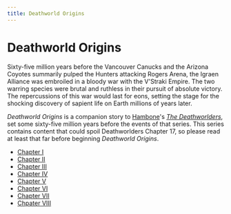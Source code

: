 ```yaml
---
title: Deathworld Origins
---
```


# Deathworld Origins

Sixty-five million years before the Vancouver Canucks and the Arizona Coyotes summarily pulped the Hunters attacking Rogers Arena, the Igraen Alliance was embroiled in a bloody war with the V'Straki Empire. The two warring species were brutal and ruthless in their pursuit of absolute victory. The repercussions of this war would last for eons, setting the stage for the shocking discovery of sapient life on Earth millions of years later.

*Deathworld Origins* is a companion story to [Hambone](http://reddit.com/u/hambone1330)'s [*The Deathworlders*](http://deathworlders.com/books/deathworlders), set some sixty-five million years before the events of that series. This series contains content that could spoil Deathworlders Chapter 17, so please read at least that far before beginning *Deathworld Origins*.

* [Chapter I](./001)
* [Chapter II](./002)
* [Chapter III](./003)
* [Chapter IV](./004)
* [Chapter V](./005)
* [Chapter VI](./006)
* [Chapter VII](./007)
* [Chpater VIII](./008)
